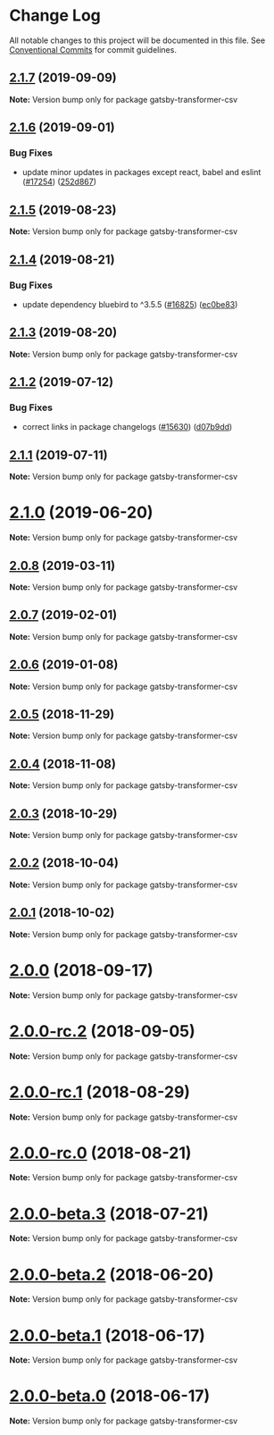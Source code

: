 # Change Log

All notable changes to this project will be documented in this file.
See [Conventional Commits](https://conventionalcommits.org) for commit guidelines.

## [2.1.7](https://github.com/gatsbyjs/gatsby/compare/gatsby-transformer-csv@2.1.6...gatsby-transformer-csv@2.1.7) (2019-09-09)

**Note:** Version bump only for package gatsby-transformer-csv

## [2.1.6](https://github.com/gatsbyjs/gatsby/compare/gatsby-transformer-csv@2.1.5...gatsby-transformer-csv@2.1.6) (2019-09-01)

### Bug Fixes

- update minor updates in packages except react, babel and eslint ([#17254](https://github.com/gatsbyjs/gatsby/issues/17254)) ([252d867](https://github.com/gatsbyjs/gatsby/commit/252d867))

## [2.1.5](https://github.com/gatsbyjs/gatsby/compare/gatsby-transformer-csv@2.1.4...gatsby-transformer-csv@2.1.5) (2019-08-23)

**Note:** Version bump only for package gatsby-transformer-csv

## [2.1.4](https://github.com/gatsbyjs/gatsby/compare/gatsby-transformer-csv@2.1.3...gatsby-transformer-csv@2.1.4) (2019-08-21)

### Bug Fixes

- update dependency bluebird to ^3.5.5 ([#16825](https://github.com/gatsbyjs/gatsby/issues/16825)) ([ec0be83](https://github.com/gatsbyjs/gatsby/commit/ec0be83))

## [2.1.3](https://github.com/gatsbyjs/gatsby/compare/gatsby-transformer-csv@2.1.2...gatsby-transformer-csv@2.1.3) (2019-08-20)

**Note:** Version bump only for package gatsby-transformer-csv

## [2.1.2](https://github.com/gatsbyjs/gatsby/compare/gatsby-transformer-csv@2.1.1...gatsby-transformer-csv@2.1.2) (2019-07-12)

### Bug Fixes

- correct links in package changelogs ([#15630](https://github.com/gatsbyjs/gatsby/issues/15630)) ([d07b9dd](https://github.com/gatsbyjs/gatsby/commit/d07b9dd))

## [2.1.1](https://github.com/gatsbyjs/gatsby/compare/gatsby-transformer-csv@2.1.0...gatsby-transformer-csv@2.1.1) (2019-07-11)

**Note:** Version bump only for package gatsby-transformer-csv

# [2.1.0](https://github.com/gatsbyjs/gatsby/compare/gatsby-transformer-csv@2.0.8...gatsby-transformer-csv@2.1.0) (2019-06-20)

**Note:** Version bump only for package gatsby-transformer-csv

## [2.0.8](https://github.com/gatsbyjs/gatsby/compare/gatsby-transformer-csv@2.0.7...gatsby-transformer-csv@2.0.8) (2019-03-11)

**Note:** Version bump only for package gatsby-transformer-csv

## [2.0.7](https://github.com/gatsbyjs/gatsby/compare/gatsby-transformer-csv@2.0.6...gatsby-transformer-csv@2.0.7) (2019-02-01)

**Note:** Version bump only for package gatsby-transformer-csv

<a name="2.0.6"></a>

## [2.0.6](https://github.com/gatsbyjs/gatsby/compare/gatsby-transformer-csv@2.0.5...gatsby-transformer-csv@2.0.6) (2019-01-08)

**Note:** Version bump only for package gatsby-transformer-csv

<a name="2.0.5"></a>

## [2.0.5](https://github.com/gatsbyjs/gatsby/compare/gatsby-transformer-csv@2.0.4...gatsby-transformer-csv@2.0.5) (2018-11-29)

**Note:** Version bump only for package gatsby-transformer-csv

<a name="2.0.4"></a>

## [2.0.4](https://github.com/gatsbyjs/gatsby/compare/gatsby-transformer-csv@2.0.3...gatsby-transformer-csv@2.0.4) (2018-11-08)

**Note:** Version bump only for package gatsby-transformer-csv

<a name="2.0.3"></a>

## [2.0.3](https://github.com/gatsbyjs/gatsby/compare/gatsby-transformer-csv@2.0.2...gatsby-transformer-csv@2.0.3) (2018-10-29)

**Note:** Version bump only for package gatsby-transformer-csv

<a name="2.0.2"></a>

## [2.0.2](https://github.com/gatsbyjs/gatsby/compare/gatsby-transformer-csv@2.0.1...gatsby-transformer-csv@2.0.2) (2018-10-04)

**Note:** Version bump only for package gatsby-transformer-csv

<a name="2.0.1"></a>

## [2.0.1](https://github.com/gatsbyjs/gatsby/compare/gatsby-transformer-csv@2.0.0...gatsby-transformer-csv@2.0.1) (2018-10-02)

**Note:** Version bump only for package gatsby-transformer-csv

<a name="2.0.0"></a>

# [2.0.0](https://github.com/gatsbyjs/gatsby/compare/gatsby-transformer-csv@2.0.0-rc.2...gatsby-transformer-csv@2.0.0) (2018-09-17)

**Note:** Version bump only for package gatsby-transformer-csv

<a name="2.0.0-rc.2"></a>

# [2.0.0-rc.2](https://github.com/gatsbyjs/gatsby/compare/gatsby-transformer-csv@2.0.0-rc.1...gatsby-transformer-csv@2.0.0-rc.2) (2018-09-05)

**Note:** Version bump only for package gatsby-transformer-csv

<a name="2.0.0-rc.1"></a>

# [2.0.0-rc.1](https://github.com/gatsbyjs/gatsby/compare/gatsby-transformer-csv@2.0.0-rc.0...gatsby-transformer-csv@2.0.0-rc.1) (2018-08-29)

**Note:** Version bump only for package gatsby-transformer-csv

<a name="2.0.0-rc.0"></a>

# [2.0.0-rc.0](https://github.com/gatsbyjs/gatsby/compare/gatsby-transformer-csv@2.0.0-beta.3...gatsby-transformer-csv@2.0.0-rc.0) (2018-08-21)

**Note:** Version bump only for package gatsby-transformer-csv

<a name="2.0.0-beta.3"></a>

# [2.0.0-beta.3](https://github.com/gatsbyjs/gatsby/compare/gatsby-transformer-csv@2.0.0-beta.2...gatsby-transformer-csv@2.0.0-beta.3) (2018-07-21)

**Note:** Version bump only for package gatsby-transformer-csv

<a name="2.0.0-beta.2"></a>

# [2.0.0-beta.2](https://github.com/gatsbyjs/gatsby/compare/gatsby-transformer-csv@2.0.0-beta.1...gatsby-transformer-csv@2.0.0-beta.2) (2018-06-20)

**Note:** Version bump only for package gatsby-transformer-csv

<a name="2.0.0-beta.1"></a>

# [2.0.0-beta.1](https://github.com/gatsbyjs/gatsby/compare/gatsby-transformer-csv@2.0.0-beta.0...gatsby-transformer-csv@2.0.0-beta.1) (2018-06-17)

**Note:** Version bump only for package gatsby-transformer-csv

<a name="2.0.0-beta.0"></a>

# [2.0.0-beta.0](https://github.com/gatsbyjs/gatsby/compare/gatsby-transformer-csv@1.3.11...gatsby-transformer-csv@2.0.0-beta.0) (2018-06-17)

**Note:** Version bump only for package gatsby-transformer-csv
